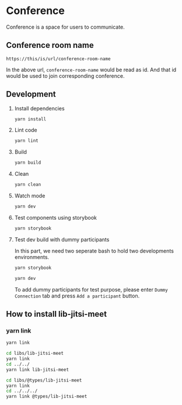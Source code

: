 # Conference

Conference is a space for users to communicate.

## Conference room name
```
https://this/is/url/conference-room-name
```
In the above url, `conference-room-name` would be read as id. And that id would be used to join corresponding conference.

## Development

1. Install dependencies

   ```bash
   yarn install
   ```

2. Lint code

   ```bash
   yarn lint
   ```

3. Build

   ```bash
   yarn build
   ```

4. Clean

   ```bash
   yarn clean
   ```

5. Watch mode
   ```bash
   yarn dev
   ```

6. Test components using storybook
   ```bash
   yarn storybook
   ```

7. Test dev build with dummy participants

   In this part, we need two seperate bash to hold two developments environments.
      ```bash
      yarn storybook
      ```

      ```bash
      yarn dev
      ```

   To add dummy participants for test purpose, please enter `Dummy Connection` tab and press `Add a participant` button.

## How to install lib-jitsi-meet

### yarn link
```bash
yarn link
```

```bash
cd libs/lib-jitsi-meet
yarn link
cd ../../
yarn link lib-jitsi-meet

cd libs/@types/lib-jitsi-meet
yarn link
cd ../../../
yarn link @types/lib-jitsi-meet

